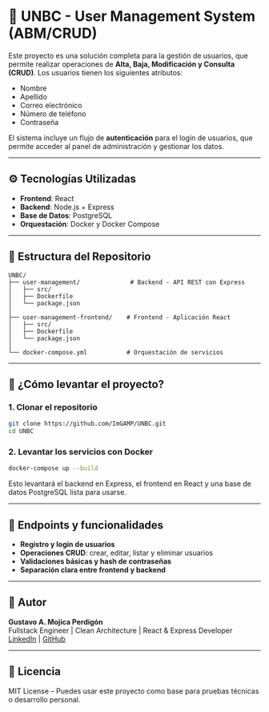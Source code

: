 # 👥 UNBC - User Management System (ABM/CRUD)

Este proyecto es una solución completa para la gestión de usuarios, que permite realizar operaciones de **Alta, Baja, Modificación y Consulta (CRUD)**. Los usuarios tienen los siguientes atributos:

- Nombre
- Apellido
- Correo electrónico
- Número de teléfono
- Contraseña

El sistema incluye un flujo de **autenticación** para el login de usuarios, que permite acceder al panel de administración y gestionar los datos.

---

## ⚙️ Tecnologías Utilizadas

- **Frontend**: React
- **Backend**: Node.js + Express
- **Base de Datos**: PostgreSQL
- **Orquestación**: Docker y Docker Compose

---

## 📂 Estructura del Repositorio

```
UNBC/
├── user-management/              # Backend - API REST con Express
│   ├── src/
│   ├── Dockerfile
│   └── package.json
│
├── user-management-frontend/    # Frontend - Aplicación React
│   ├── src/
│   ├── Dockerfile
│   └── package.json
│
└── docker-compose.yml           # Orquestación de servicios
```

---

## 🚀 ¿Cómo levantar el proyecto?

### 1. Clonar el repositorio
```bash
git clone https://github.com/ImGAMP/UNBC.git
cd UNBC
```

### 2. Levantar los servicios con Docker
```bash
docker-compose up --build
```

Esto levantará el backend en Express, el frontend en React y una base de datos PostgreSQL lista para usarse.

---

## 🧪 Endpoints y funcionalidades

- **Registro y login de usuarios**
- **Operaciones CRUD**: crear, editar, listar y eliminar usuarios
- **Validaciones básicas y hash de contraseñas**
- **Separación clara entre frontend y backend**

---

## 📜 Autor

**Gustavo A. Mojica Perdigón**  
Fullstack Engineer | Clean Architecture | React & Express Developer  
[LinkedIn](https://www.linkedin.com/in/imgamp-it/) | [GitHub](https://github.com/ImGAMP)

---

## 📝 Licencia

MIT License – Puedes usar este proyecto como base para pruebas técnicas o desarrollo personal.
